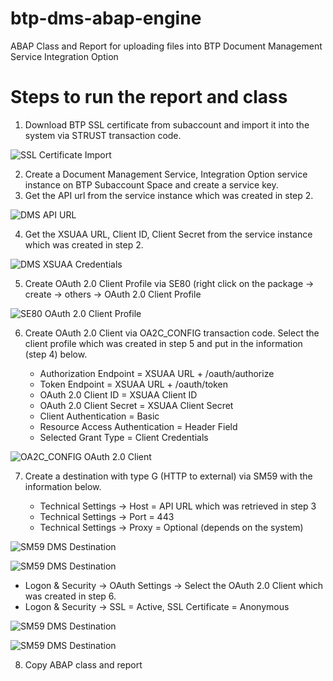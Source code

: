 # btp-dms-abap-engine
ABAP Class and Report for uploading files into BTP Document Management Service Integration Option

# Steps to run the report and class

1) Download BTP SSL certificate from subaccount and import it into the system via STRUST transaction code.

![SSL Certificate Import](./img/certificate_upload.png)

2) Create a Document Management Service, Integration Option service instance on BTP Subaccount Space and create a service key.
3) Get the API url from the service instance which was created in step 2.

![DMS API URL](./img/btp_dms_api_url.png)

4) Get the XSUAA URL, Client ID, Client Secret from the service instance which was created in step 2.

![DMS XSUAA Credentials](./img/btp_dms_uaa.png)

5) Create OAuth 2.0 Client Profile via SE80 (right click on the package -> create -> others -> OAuth 2.0 Client Profile

![SE80 OAuth 2.0 Client Profile](./img/se80_oauth_client_profile.png)

6) Create OAuth 2.0 Client via OA2C_CONFIG transaction code. Select the client profile which was created in step 5 and put in the information (step 4) below.

   - Authorization Endpoint = XSUAA URL + /oauth/authorize
   - Token Endpoint = XSUAA URL + /oauth/token
   - OAuth 2.0 Client ID = XSUAA Client ID
   - OAuth 2.0 Client Secret = XSUAA Client Secret
   - Client Authentication = Basic
   - Resource Access Authentication = Header Field
   - Selected Grant Type = Client Credentials

![OA2C_CONFIG OAuth 2.0 Client](./img/oauth2_client.png)

7) Create a destination with type G (HTTP to external) via SM59 with the information below.

   - Technical Settings -> Host = API URL which was retrieved in step 3
   - Technical Settings -> Port = 443
   - Technical Settings -> Proxy = Optional (depends on the system)

![SM59 DMS Destination](./img/btp_dms_destination.png)

![SM59 DMS Destination](./img/btp_dms_destination_2.png)

  - Logon & Security -> OAuth Settings -> Select the OAuth 2.0 Client which was created in step 6.
  - Logon & Security -> SSL = Active, SSL Certificate = Anonymous

![SM59 DMS Destination](./img/btp_dms_destination_3.png)

![SM59 DMS Destination](./img/btp_dms_destination_4.png)

8) Copy ABAP class and report
